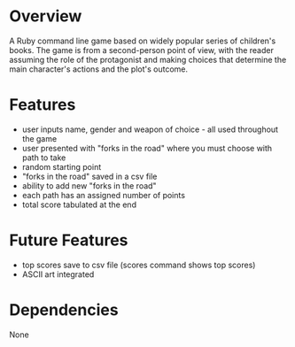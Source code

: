 Overview
========
A Ruby command line game based on widely popular series of children's books.  The game is from a second-person point of view, with the reader assuming the role of the protagonist and making choices that determine the main character's actions and the plot's outcome.


Features
========
  - user inputs name, gender and weapon of choice - all used throughout the game
  - user presented with "forks in the road" where you must choose with path to take
  - random starting point
  - "forks in the road" saved in a csv file
  - ability to add new "forks in the road"
  - each path has an assigned number of points
  - total score tabulated at the end

Future Features
===============
- top scores save to csv file (scores command shows top scores)
- ASCII art integrated

Dependencies
============
None